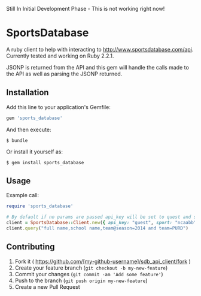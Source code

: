 Still In Initial Development Phase - This is not working right now!

# SportsDatabase

A ruby client to help with interacting to http://www.sportsdatabase.com/api. Currently tested and working on Ruby 2.2.1.

JSONP is returned from the API and this gem will handle the calls made to the API as well as parsing the JSONP returned.

## Installation

Add this line to your application's Gemfile:

```ruby
gem 'sports_database'
```

And then execute:

    $ bundle

Or install it yourself as:

    $ gem install sports_database

## Usage

Example call:

```ruby
require 'sports_database'

# By default if no params are passed api_key will be set to quest and sport to ncaabb
client = SportsDatabase::Client.new({ api_key: "guest", sport: "ncaabb" })
client.query("full name,school name,team@season=2014 and team=PURD")
```

## Contributing

1. Fork it ( https://github.com/[my-github-username]/sdb_api_client/fork )
2. Create your feature branch (`git checkout -b my-new-feature`)
3. Commit your changes (`git commit -am 'Add some feature'`)
4. Push to the branch (`git push origin my-new-feature`)
5. Create a new Pull Request
